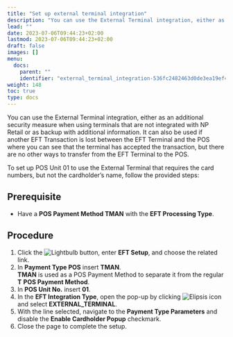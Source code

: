 ```yaml
---
title: "Set up external terminal integration"
description: "You can use the External Terminal integration, either as an additional security measure when using terminals that are not integrated with NP Retail or as backup with additional information."
lead: ""
date: 2023-07-06T09:44:23+02:00
lastmod: 2023-07-06T09:44:23+02:00
draft: false
images: []
menu:
  docs:
    parent: ""
    identifier: "external_terminal_integration-536fc2482463d0de3ea19ef416144f46"
weight: 148
toc: true
type: docs
---
```


You can use the External Terminal integration, either as an additional security measure when using terminals that are not integrated with NP Retail or as backup with additional information. It can also be used if another EFT Transaction is lost between the EFT Terminal and the POS where you can see that the terminal has accepted the transaction, but there are no other ways to transfer from the EFT Terminal to the POS.

To set up POS Unit 01 to use the External Terminal that requires the card numbers, but not the cardholder’s name, follow the provided steps:

## Prerequisite

- Have a **POS Payment Method TMAN** with the **EFT Processing Type**.

## Procedure

1.	Click the ![Lightbulb](Lightbulb_icon.PNG) button, enter **EFT Setup**, and choose the related link.       
2.	In **Payment Type POS** insert **TMAN**.      
    **TMAN** is used as a POS Payment Method to separate it from the regular **T** **POS Payment Method**.
3.	In **POS Unit No.** insert **01**.
4.	In the **EFT Integration Type**, open the pop-up by clicking ![Elipsis icon](elipsis_icon.png) and select **EXTERNAL_TERMINAL**.
5.	With the line selected, navigate to the **Payment Type Parameters** and disable the **Enable Cardholder Popup** checkmark.
6.	Close the page to complete the setup.